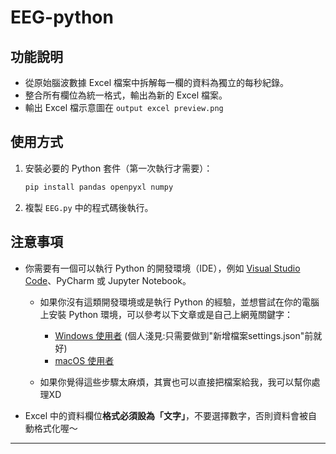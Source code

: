 # EEG-python

## 功能說明
- 從原始腦波數據 Excel 檔案中拆解每一欄的資料為獨立的每秒紀錄。
- 整合所有欄位為統一格式，輸出為新的 Excel 檔案。
- 輸出 Excel 檔示意圖在 `output excel preview.png`

## 使用方式
1. 安裝必要的 Python 套件（第一次執行才需要）：

   ```bash
   pip install pandas openpyxl numpy
   ```

2. 複製 `EEG.py` 中的程式碼後執行。

## 注意事項
- 你需要有一個可以執行 Python 的開發環境（IDE），例如 [Visual Studio Code](https://code.visualstudio.com/)、PyCharm 或 Jupyter Notebook。  
   - 如果你沒有這類開發環境或是執行 Python 的經驗，並想嘗試在你的電腦上安裝 Python 環境，可以參考以下文章或是自己上網蒐關鍵字：

     - [Windows 使用者](https://ithelp.ithome.com.tw/articles/10212365) (個人淺見:只需要做到"新增檔案settings.json"前就好)
     - [macOS 使用者](https://www.youtube.com/watch?v=MpPne7NT_HI)

   - 如果你覺得這些步驟太麻煩，其實也可以直接把檔案給我，我可以幫你處理XD
- Excel 中的資料欄位**格式必須設為「文字」**，不要選擇數字，否則資料會被自動格式化喔～
---

